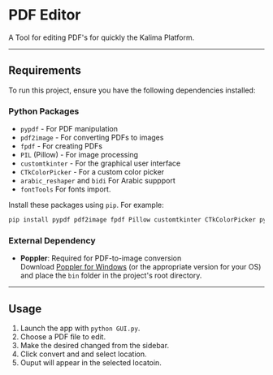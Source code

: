 #  PDF Editor

A Tool for editing PDF's for quickly  the Kalima Platform.


---

## Requirements

To run this project, ensure you have the following dependencies installed:

### Python Packages
- `pypdf` - For PDF manipulation
- `pdf2image` - For converting PDFs to images
- `fpdf` - For creating PDFs
- `PIL` (Pillow) - For image processing
- `customtkinter` - For the graphical user interface
- `CTkColorPicker` - For a custom color picker
- `arabic_reshaper` and `bidi` For Arabic suppport
- `fontTools` For fonts import.

Install these packages using `pip`. For example:
```bash
pip install pypdf pdf2image fpdf Pillow customtkinter CTkColorPicker python-bidi arabic-reshaper fonttools pymupdf pywinstyles
```
### External Dependency
- **Poppler**: Required for PDF-to-image conversion  
  Download [Poppler for Windows](https://github.com/oschwartz10612/poppler-windows) (or the appropriate version for your OS) and place the `bin` folder in the project's root directory.

---
## Usage
1. Launch the app with `python GUI.py`.
2. Choose a PDF file to edit.
3. Make the desired changed from the sidebar.
4. Click convert and and select location. 
5. Ouput will appear in the selected locatoin.

